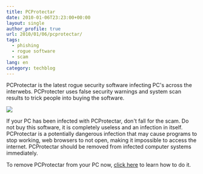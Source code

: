 ```yaml
---
title: PCProtectar
date: 2010-01-06T23:23:00+00:00
layout: single
author_profile: true
url: 2010/01/06/pcprotectar/
tags:
  - phishing
  - rogue software
  - scam
lang: en
category: techblog
---
```

PCProtectar is the latest rogue security software infecting PC's across the interwebs. PCProtecter uses false security warnings and system scan results to trick people into buying the software.

<div>
  <a href="http://1.bp.blogspot.com/_vaUVXcmC3OI/S0UT_1cC6nI/AAAAAAAAAl4/QjXG3JPOh3c/s1600-h/PCProtectar__GUI.jpg" imageanchor="1"><img border="0" src="http://1.bp.blogspot.com/_vaUVXcmC3OI/S0UT_1cC6nI/AAAAAAAAAl4/QjXG3JPOh3c/s640/PCProtectar__GUI.jpg" /></a>
</div>

If your PC has been infected with PCProtectar, don't fall for the scam. Do not buy this software, it is completely useless and an infection in itself. PCProtectar is a potentially dangerous infection that may cause programs to stop working, web browsers to not open, making it impossible to access the internet. PCProtectar should be removed from infected computer systems immediately.

To remove PCProtectar from your PC now, [click here](/knowledge-base/malware-removal/) to learn how to do it.